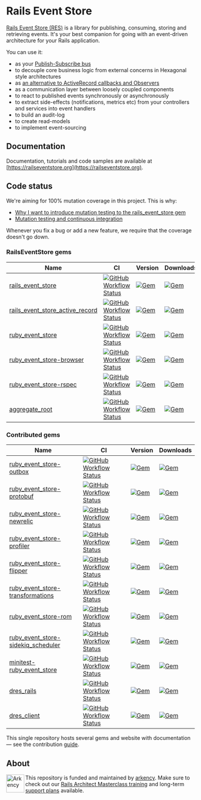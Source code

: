 # Rails Event Store

[Rails Event Store (RES)](https://railseventstore.org/) is a library for publishing, consuming, storing and retrieving events. It's your best companion for going with an event-driven architecture for your Rails application.

You can use it:

<ul>
<li>as your <a href="https://railseventstore.org/docs/pubsub/">Publish-Subscribe bus</a></li>
<li>to decouple core business logic from external concerns in Hexagonal style architectures</li>
<li>as <a href="https://blog.arkency.com/2016/05/domain-events-over-active-record-callbacks/">an alternative to ActiveRecord callbacks and Observers</a></li>
<li>as a communication layer between loosely coupled components</li>
<li>to react to published events synchronously or asynchronously</li>
<li>to extract side-effects (notifications, metrics etc) from your controllers and services into event handlers</li>
<li>to build an audit-log</li>
<li>to create read-models</li>
<li>to implement event-sourcing</li>
</ul>

## Documentation

Documentation, tutorials and code samples are available at [https://railseventstore.org](https://railseventstore.org).

## Code status

We're aiming for 100% mutation coverage in this project. This is why:

* [Why I want to introduce mutation testing to the rails_event_store gem](https://blog.arkency.com/2015/04/why-i-want-to-introduce-mutation-testing-to-the-rails-event-store-gem/)
* [Mutation testing and continuous integration](https://blog.arkency.com/2015/05/mutation-testing-and-continuous-integration/)

Whenever you fix a bug or add a new feature, we require that the coverage doesn't go down.

### RailsEventStore gems


|  Name | CI | Version | Downloads |
|---|---|---|---|
| [rails_event_store](/rails_event_store) | [![GitHub Workflow Status](https://img.shields.io/github/workflow/status/RailsEventStore/rails_event_store/rails_event_store?style=flat-square)](https://github.com/RailsEventStore/rails_event_store/actions/workflows/rails_event_store.yml) | [![Gem](https://img.shields.io/gem/v/rails_event_store?style=flat-square)](https://rubygems.org/gems/rails_event_store) | [![Gem](https://img.shields.io/gem/dt/rails_event_store?style=flat-square)](https://rubygems.org/gems/rails_event_store) |
| [rails_event_store_active_record](/rails_event_store_active_record) | [![GitHub Workflow Status](https://img.shields.io/github/workflow/status/RailsEventStore/rails_event_store/rails_event_store_active_record?style=flat-square)](https://github.com/RailsEventStore/rails_event_store/actions/workflows/rails_event_store_active_record.yml) | [![Gem](https://img.shields.io/gem/v/rails_event_store_active_record?style=flat-square)](https://rubygems.org/gems/rails_event_store_active_record) | [![Gem](https://img.shields.io/gem/dt/rails_event_store_active_record?style=flat-square)](https://rubygems.org/gems/rails_event_store_active_record) |
| [ruby_event_store](/ruby_event_store) | [![GitHub Workflow Status](https://img.shields.io/github/workflow/status/RailsEventStore/rails_event_store/ruby_event_store?style=flat-square)](https://github.com/RailsEventStore/rails_event_store/actions/workflows/ruby_event_store.yml) | [![Gem](https://img.shields.io/gem/v/ruby_event_store?style=flat-square)](https://rubygems.org/gems/ruby_event_store) | [![Gem](https://img.shields.io/gem/dt/ruby_event_store?style=flat-square)](https://rubygems.org/gems/ruby_event_store) |
| [ruby_event_store-browser](/ruby_event_store-browser) | [![GitHub Workflow Status](https://img.shields.io/github/workflow/status/RailsEventStore/rails_event_store/ruby_event_store-browser?style=flat-square)](https://github.com/RailsEventStore/rails_event_store/actions/workflows/ruby_event_store-browser.yml) | [![Gem](https://img.shields.io/gem/v/ruby_event_store-browser?style=flat-square)](https://rubygems.org/gems/ruby_event_store-browser) | [![Gem](https://img.shields.io/gem/dt/ruby_event_store-browser?style=flat-square)](https://rubygems.org/gems/ruby_event_store-browser) |
| [ruby_event_store-rspec](/ruby_event_store-rspec) | [![GitHub Workflow Status](https://img.shields.io/github/workflow/status/RailsEventStore/rails_event_store/ruby_event_store-rspec?style=flat-square)](https://github.com/RailsEventStore/rails_event_store/actions/workflows/ruby_event_store-rspec.yml) | [![Gem](https://img.shields.io/gem/v/ruby_event_store-rspec?style=flat-square)](https://rubygems.org/gems/ruby_event_store-rspec) | [![Gem](https://img.shields.io/gem/dt/ruby_event_store-rspec?style=flat-square)](https://rubygems.org/gems/ruby_event_store-rspec) |
| [aggregate_root](/aggregate_root) | [![GitHub Workflow Status](https://img.shields.io/github/workflow/status/RailsEventStore/rails_event_store/aggregate_root?style=flat-square)](https://github.com/RailsEventStore/rails_event_store/actions/workflows/aggregate_root.yml) | [![Gem](https://img.shields.io/gem/v/aggregate_root?style=flat-square)](https://rubygems.org/gems/aggregate_root) | [![Gem](https://img.shields.io/gem/dt/aggregate_root?style=flat-square)](https://rubygems.org/gems/aggregate_root) |


### Contributed gems

|  Name | CI | Version | Downloads |
|---|---|---|---|
| [ruby_event_store-outbox](/ruby_event_store-outbox) | [![GitHub Workflow Status](https://img.shields.io/github/workflow/status/RailsEventStore/rails_event_store/ruby_event_store-outbox?style=flat-square)](https://github.com/RailsEventStore/rails_event_store/actions/workflows/ruby_event_store-outbox.yml) |  [![Gem](https://img.shields.io/gem/v/ruby_event_store-outbox?style=flat-square)](https://rubygems.org/gems/ruby_event_store-outbox) |  [![Gem](https://img.shields.io/gem/dt/ruby_event_store-outbox?style=flat-square)](https://rubygems.org/gems/ruby_event_store-outbox) |
| [ruby_event_store-protobuf](/ruby_event_store-protobuf) | [![GitHub Workflow Status](https://img.shields.io/github/workflow/status/RailsEventStore/rails_event_store/ruby_event_store-protobuf?style=flat-square)](https://github.com/RailsEventStore/rails_event_store/actions/workflows/ruby_event_store-protobuf.yml) |  [![Gem](https://img.shields.io/gem/v/ruby_event_store-protobuf?style=flat-square)](https://rubygems.org/gems/ruby_event_store-protobuf) |  [![Gem](https://img.shields.io/gem/dt/ruby_event_store-protobuf?style=flat-square)](https://rubygems.org/gems/ruby_event_store-protobuf) |
| [ruby_event_store-newrelic](/ruby_event_store-newrelic) | [![GitHub Workflow Status](https://img.shields.io/github/workflow/status/RailsEventStore/rails_event_store/ruby_event_store-newrelic?style=flat-square)](https://github.com/RailsEventStore/rails_event_store/actions/workflows/ruby_event_store-newrelic.yml) |  [![Gem](https://img.shields.io/gem/v/ruby_event_store-newrelic?style=flat-square)](https://rubygems.org/gems/ruby_event_store-newrelic) |  [![Gem](https://img.shields.io/gem/dt/ruby_event_store-newrelic?style=flat-square)](https://rubygems.org/gems/ruby_event_store-newrelic) |
| [ruby_event_store-profiler](/ruby_event_store-profiler) | [![GitHub Workflow Status](https://img.shields.io/github/workflow/status/RailsEventStore/rails_event_store/ruby_event_store-profiler?style=flat-square)](https://github.com/RailsEventStore/rails_event_store/actions/workflows/ruby_event_store-profiler.yml) |  [![Gem](https://img.shields.io/gem/v/ruby_event_store-profiler?style=flat-square)](https://rubygems.org/gems/ruby_event_store-profiler) |  [![Gem](https://img.shields.io/gem/dt/ruby_event_store-profiler?style=flat-square)](https://rubygems.org/gems/ruby_event_store-profiler) |
| [ruby_event_store-flipper](/ruby_event_store-flipper) | [![GitHub Workflow Status](https://img.shields.io/github/workflow/status/RailsEventStore/rails_event_store/ruby_event_store-flipper?style=flat-square)](https://github.com/RailsEventStore/rails_event_store/actions/workflows/ruby_event_store-flipper.yml) |  [![Gem](https://img.shields.io/gem/v/ruby_event_store-flipper?style=flat-square)](https://rubygems.org/gems/ruby_event_store-flipper) |  [![Gem](https://img.shields.io/gem/dt/ruby_event_store-flipper?style=flat-square)](https://rubygems.org/gems/ruby_event_store-flipper) |
| [ruby_event_store-transformations](/ruby_event_store-transformations) | [![GitHub Workflow Status](https://img.shields.io/github/workflow/status/RailsEventStore/rails_event_store/ruby_event_store-transformations?style=flat-square)](https://github.com/RailsEventStore/rails_event_store/actions/workflows/ruby_event_store-transformations.yml) |  [![Gem](https://img.shields.io/gem/v/ruby_event_store-transformations?style=flat-square)](https://rubygems.org/gems/ruby_event_store-transformations) |  [![Gem](https://img.shields.io/gem/dt/ruby_event_store-transformations?style=flat-square)](https://rubygems.org/gems/ruby_event_store-transformations) |
| [ruby_event_store-rom](/ruby_event_store-rom) | [![GitHub Workflow Status](https://img.shields.io/github/workflow/status/RailsEventStore/rails_event_store/ruby_event_store-rom?style=flat-square)](https://github.com/RailsEventStore/rails_event_store/actions/workflows/ruby_event_store-rom.yml) |  [![Gem](https://img.shields.io/gem/v/ruby_event_store-rom?style=flat-square)](https://rubygems.org/gems/ruby_event_store-rom) |  [![Gem](https://img.shields.io/gem/dt/ruby_event_store-rom?style=flat-square)](https://rubygems.org/gems/ruby_event_store-rom) |
| [ruby_event_store-sidekiq_scheduler](/ruby_event_store-sidekiq_scheduler) | [![GitHub Workflow Status](https://img.shields.io/github/workflow/status/RailsEventStore/rails_event_store/ruby_event_store-sidekiq_scheduler?style=flat-square)](https://github.com/RailsEventStore/rails_event_store/actions/workflows/ruby_event_store-sidekiq_scheduler.yml) |  [![Gem](https://img.shields.io/gem/v/ruby_event_store-sidekiq_scheduler?style=flat-square)](https://rubygems.org/gems/ruby_event_store-sidekiq_scheduler) |  [![Gem](https://img.shields.io/gem/dt/ruby_event_store-sidekiq_scheduler?style=flat-square)](https://rubygems.org/gems/ruby_event_store-sidekiq_scheduler) |
| [minitest-ruby_event_store](/minitest-ruby_event_store) | [![GitHub Workflow Status](https://img.shields.io/github/workflow/status/RailsEventStore/rails_event_store/minitest-ruby_event_store?style=flat-square)](https://github.com/RailsEventStore/rails_event_store/actions/workflows/minitest-ruby_event_store.yml) |  [![Gem](https://img.shields.io/gem/v/minitest-ruby_event_store?style=flat-square)](https://rubygems.org/gems/minitest-ruby_event_store) |  [![Gem](https://img.shields.io/gem/dt/minitest-ruby_event_store?style=flat-square)](https://rubygems.org/gems/minitest-ruby_event_store) |
| [dres_rails](/dres_rails) | [![GitHub Workflow Status](https://img.shields.io/github/workflow/status/RailsEventStore/rails_event_store/dres_rails?style=flat-square)](https://github.com/RailsEventStore/rails_event_store/actions/workflows/dres_rails.yml) |  [![Gem](https://img.shields.io/gem/v/dres_rails?style=flat-square)](https://rubygems.org/gems/dres_rails) |  [![Gem](https://img.shields.io/gem/dt/dres_rails?style=flat-square)](https://rubygems.org/gems/dres_rails) |
| [dres_client](/dres_client) | [![GitHub Workflow Status](https://img.shields.io/github/workflow/status/RailsEventStore/rails_event_store/dres_client?style=flat-square)](https://github.com/RailsEventStore/rails_event_store/actions/workflows/dres_client.yml) |  [![Gem](https://img.shields.io/gem/v/dres_client?style=flat-square)](https://rubygems.org/gems/dres_client) |  [![Gem](https://img.shields.io/gem/dt/dres_client?style=flat-square)](https://rubygems.org/gems/dres_client) |

This single repository hosts several gems and website with documentation — see the contribution [guide](https://railseventstore.org/community/).

## About

<img src="https://arkency.com/logo.svg" alt="Arkency" height="48" align="left" />

This repository is funded and maintained by [arkency](https://arkency.com). Make sure to check out our [Rails Architect Masterclass training](https://arkademy.dev) and long-term [support plans](https://railseventstore.org/support/) available.
